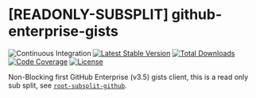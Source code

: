# [READONLY-SUBSPLIT] github-enterprise-gists


![Continuous Integration](https://github.com/php-api-clients/github-enterprise-gists/workflows/Continuous%20Integration/badge.svg)
[![Latest Stable Version](https://poser.pugx.org/api-clients/github-enterprise-gists/v/stable.png)](https://packagist.org/packages/api-clients/github-enterprise-gists)
[![Total Downloads](https://poser.pugx.org/api-clients/github-enterprise-gists/downloads.png)](https://packagist.org/packages/api-clients/github-enterprise-gists)
[![Code Coverage](https://scrutinizer-ci.com/g/php-api-clients/github-enterprise-gists/badges/coverage.png?b==)](https://scrutinizer-ci.com/g/php-api-clients/github-enterprise-gists/?branch=)
[![License](https://poser.pugx.org/api-clients/github-enterprise-gists/license.png)](https://packagist.org/packages/api-clients/github-enterprise-gists)

Non-Blocking first GitHub Enterprise (v3.5) gists client, this is a read only sub split, see [`root-subsplit-github`](https://github.com/php-api-clients/root-subsplit-github).
